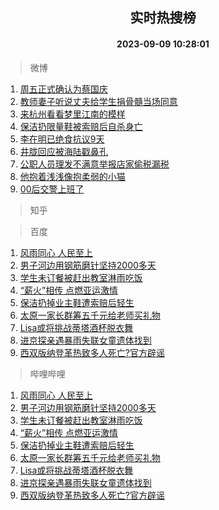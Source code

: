 <div align="center"><h2>实时热搜榜</h2><h4>2023-09-09 10:28:01</h4></div>

> 微博  

1. [周五正式确认为蔡国庆](https://s.weibo.com/weibo?q=%E5%91%A8%E4%BA%94%E6%AD%A3%E5%BC%8F%E7%A1%AE%E8%AE%A4%E4%B8%BA%E8%94%A1%E5%9B%BD%E5%BA%86&t=31&band_rank=1&Refer=top)<br />
2. [教师妻子听说丈夫给学生捐骨髓当场同意](https://s.weibo.com/weibo?q=%23%E6%95%99%E5%B8%88%E5%A6%BB%E5%AD%90%E5%90%AC%E8%AF%B4%E4%B8%88%E5%A4%AB%E7%BB%99%E5%AD%A6%E7%94%9F%E6%8D%90%E9%AA%A8%E9%AB%93%E5%BD%93%E5%9C%BA%E5%90%8C%E6%84%8F%23&t=31&band_rank=2&Refer=top)<br />
3. [来杭州看看梦里江南的模样](https://s.weibo.com/weibo?q=%23%E6%9D%A5%E6%9D%AD%E5%B7%9E%E7%9C%8B%E7%9C%8B%E6%A2%A6%E9%87%8C%E6%B1%9F%E5%8D%97%E7%9A%84%E6%A8%A1%E6%A0%B7%23&t=31&band_rank=3&Refer=top)<br />
4. [保洁扔限量鞋被索赔后自杀身亡](https://s.weibo.com/weibo?q=%23%E4%BF%9D%E6%B4%81%E6%89%94%E9%99%90%E9%87%8F%E9%9E%8B%E8%A2%AB%E7%B4%A2%E8%B5%94%E5%90%8E%E8%87%AA%E6%9D%80%E8%BA%AB%E4%BA%A1%23&t=31&band_rank=4&Refer=top)<br />
5. [李在明已绝食抗议9天](https://s.weibo.com/weibo?q=%23%E6%9D%8E%E5%9C%A8%E6%98%8E%E5%B7%B2%E7%BB%9D%E9%A3%9F%E6%8A%97%E8%AE%AE9%E5%A4%A9%23&t=31&band_rank=5&Refer=top)<br />
6. [井胧回应被海陆戳鼻孔](https://s.weibo.com/weibo?q=%23%E4%BA%95%E8%83%A7%E5%9B%9E%E5%BA%94%E8%A2%AB%E6%B5%B7%E9%99%86%E6%88%B3%E9%BC%BB%E5%AD%94%23&t=31&band_rank=6&Refer=top)<br />
7. [公职人员理发不满意举报店家偷税漏税](https://s.weibo.com/weibo?q=%23%E5%85%AC%E8%81%8C%E4%BA%BA%E5%91%98%E7%90%86%E5%8F%91%E4%B8%8D%E6%BB%A1%E6%84%8F%E4%B8%BE%E6%8A%A5%E5%BA%97%E5%AE%B6%E5%81%B7%E7%A8%8E%E6%BC%8F%E7%A8%8E%23&t=31&band_rank=7&Refer=top)<br />
8. [他抱着浅浅像抱柔弱的小猫](https://s.weibo.com/weibo?q=%E4%BB%96%E6%8A%B1%E7%9D%80%E6%B5%85%E6%B5%85%E5%83%8F%E6%8A%B1%E6%9F%94%E5%BC%B1%E7%9A%84%E5%B0%8F%E7%8C%AB&t=31&band_rank=8&Refer=top)<br />
9. [00后交警上班了](https://s.weibo.com/weibo?q=%2300%E5%90%8E%E4%BA%A4%E8%AD%A6%E4%B8%8A%E7%8F%AD%E4%BA%86%23&t=31&band_rank=9&Refer=top)<br />

> 知乎  


> 百度  

1. [风雨同心 人民至上](https://www.baidu.com/s?wd=%E9%A3%8E%E9%9B%A8%E5%90%8C%E5%BF%83+%E4%BA%BA%E6%B0%91%E8%87%B3%E4%B8%8A&sa=fyb_news&rsv_dl=fyb_news)<br />
2. [男子河边用钢筋磨针坚持2000多天](https://www.baidu.com/s?wd=%E7%94%B7%E5%AD%90%E6%B2%B3%E8%BE%B9%E7%94%A8%E9%92%A2%E7%AD%8B%E7%A3%A8%E9%92%88%E5%9D%9A%E6%8C%812000%E5%A4%9A%E5%A4%A9&sa=fyb_news&rsv_dl=fyb_news)<br />
3. [学生未订餐被赶出教室淋雨吃饭](https://www.baidu.com/s?wd=%E5%AD%A6%E7%94%9F%E6%9C%AA%E8%AE%A2%E9%A4%90%E8%A2%AB%E8%B5%B6%E5%87%BA%E6%95%99%E5%AE%A4%E6%B7%8B%E9%9B%A8%E5%90%83%E9%A5%AD&sa=fyb_news&rsv_dl=fyb_news)<br />
4. [“薪火”相传 点燃亚运激情](https://www.baidu.com/s?wd=%E2%80%9C%E8%96%AA%E7%81%AB%E2%80%9D%E7%9B%B8%E4%BC%A0+%E7%82%B9%E7%87%83%E4%BA%9A%E8%BF%90%E6%BF%80%E6%83%85&sa=fyb_news&rsv_dl=fyb_news)<br />
5. [保洁扔掉业主鞋遭索赔后轻生](https://www.baidu.com/s?wd=%E4%BF%9D%E6%B4%81%E6%89%94%E6%8E%89%E4%B8%9A%E4%B8%BB%E9%9E%8B%E9%81%AD%E7%B4%A2%E8%B5%94%E5%90%8E%E8%BD%BB%E7%94%9F&sa=fyb_news&rsv_dl=fyb_news)<br />
6. [太原一家长群筹五千元给老师买礼物](https://www.baidu.com/s?wd=%E5%A4%AA%E5%8E%9F%E4%B8%80%E5%AE%B6%E9%95%BF%E7%BE%A4%E7%AD%B9%E4%BA%94%E5%8D%83%E5%85%83%E7%BB%99%E8%80%81%E5%B8%88%E4%B9%B0%E7%A4%BC%E7%89%A9&sa=fyb_news&rsv_dl=fyb_news)<br />
7. [Lisa或将挑战蒂塔酒杯脱衣舞](https://www.baidu.com/s?wd=Lisa%E6%88%96%E5%B0%86%E6%8C%91%E6%88%98%E8%92%82%E5%A1%94%E9%85%92%E6%9D%AF%E8%84%B1%E8%A1%A3%E8%88%9E&sa=fyb_news&rsv_dl=fyb_news)<br />
8. [进京探亲遇暴雨失联女童遗体找到](https://www.baidu.com/s?wd=%E8%BF%9B%E4%BA%AC%E6%8E%A2%E4%BA%B2%E9%81%87%E6%9A%B4%E9%9B%A8%E5%A4%B1%E8%81%94%E5%A5%B3%E7%AB%A5%E9%81%97%E4%BD%93%E6%89%BE%E5%88%B0&sa=fyb_news&rsv_dl=fyb_news)<br />
9. [西双版纳登革热致多人死亡?官方辟谣](https://www.baidu.com/s?wd=%E8%A5%BF%E5%8F%8C%E7%89%88%E7%BA%B3%E7%99%BB%E9%9D%A9%E7%83%AD%E8%87%B4%E5%A4%9A%E4%BA%BA%E6%AD%BB%E4%BA%A1%3F%E5%AE%98%E6%96%B9%E8%BE%9F%E8%B0%A3&sa=fyb_news&rsv_dl=fyb_news)<br />

> 哔哩哔哩  

1. [风雨同心 人民至上](https://www.baidu.com/s?wd=%E9%A3%8E%E9%9B%A8%E5%90%8C%E5%BF%83+%E4%BA%BA%E6%B0%91%E8%87%B3%E4%B8%8A&sa=fyb_news&rsv_dl=fyb_news)<br />
2. [男子河边用钢筋磨针坚持2000多天](https://www.baidu.com/s?wd=%E7%94%B7%E5%AD%90%E6%B2%B3%E8%BE%B9%E7%94%A8%E9%92%A2%E7%AD%8B%E7%A3%A8%E9%92%88%E5%9D%9A%E6%8C%812000%E5%A4%9A%E5%A4%A9&sa=fyb_news&rsv_dl=fyb_news)<br />
3. [学生未订餐被赶出教室淋雨吃饭](https://www.baidu.com/s?wd=%E5%AD%A6%E7%94%9F%E6%9C%AA%E8%AE%A2%E9%A4%90%E8%A2%AB%E8%B5%B6%E5%87%BA%E6%95%99%E5%AE%A4%E6%B7%8B%E9%9B%A8%E5%90%83%E9%A5%AD&sa=fyb_news&rsv_dl=fyb_news)<br />
4. [“薪火”相传 点燃亚运激情](https://www.baidu.com/s?wd=%E2%80%9C%E8%96%AA%E7%81%AB%E2%80%9D%E7%9B%B8%E4%BC%A0+%E7%82%B9%E7%87%83%E4%BA%9A%E8%BF%90%E6%BF%80%E6%83%85&sa=fyb_news&rsv_dl=fyb_news)<br />
5. [保洁扔掉业主鞋遭索赔后轻生](https://www.baidu.com/s?wd=%E4%BF%9D%E6%B4%81%E6%89%94%E6%8E%89%E4%B8%9A%E4%B8%BB%E9%9E%8B%E9%81%AD%E7%B4%A2%E8%B5%94%E5%90%8E%E8%BD%BB%E7%94%9F&sa=fyb_news&rsv_dl=fyb_news)<br />
6. [太原一家长群筹五千元给老师买礼物](https://www.baidu.com/s?wd=%E5%A4%AA%E5%8E%9F%E4%B8%80%E5%AE%B6%E9%95%BF%E7%BE%A4%E7%AD%B9%E4%BA%94%E5%8D%83%E5%85%83%E7%BB%99%E8%80%81%E5%B8%88%E4%B9%B0%E7%A4%BC%E7%89%A9&sa=fyb_news&rsv_dl=fyb_news)<br />
7. [Lisa或将挑战蒂塔酒杯脱衣舞](https://www.baidu.com/s?wd=Lisa%E6%88%96%E5%B0%86%E6%8C%91%E6%88%98%E8%92%82%E5%A1%94%E9%85%92%E6%9D%AF%E8%84%B1%E8%A1%A3%E8%88%9E&sa=fyb_news&rsv_dl=fyb_news)<br />
8. [进京探亲遇暴雨失联女童遗体找到](https://www.baidu.com/s?wd=%E8%BF%9B%E4%BA%AC%E6%8E%A2%E4%BA%B2%E9%81%87%E6%9A%B4%E9%9B%A8%E5%A4%B1%E8%81%94%E5%A5%B3%E7%AB%A5%E9%81%97%E4%BD%93%E6%89%BE%E5%88%B0&sa=fyb_news&rsv_dl=fyb_news)<br />
9. [西双版纳登革热致多人死亡?官方辟谣](https://www.baidu.com/s?wd=%E8%A5%BF%E5%8F%8C%E7%89%88%E7%BA%B3%E7%99%BB%E9%9D%A9%E7%83%AD%E8%87%B4%E5%A4%9A%E4%BA%BA%E6%AD%BB%E4%BA%A1%3F%E5%AE%98%E6%96%B9%E8%BE%9F%E8%B0%A3&sa=fyb_news&rsv_dl=fyb_news)<br />
